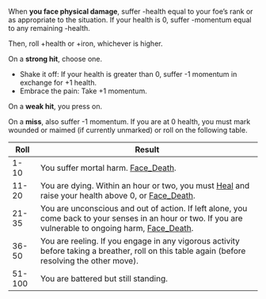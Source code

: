 When **you face physical damage**, suffer -health equal to your foe’s rank or as appropriate to the situation. If your health is 0, suffer -momentum equal to any remaining -health. 

Then, roll +health or +iron, whichever is higher. 

On a **strong hit**, choose one. 

- Shake it off: If your health is greater than 0, suffer -1 momentum in exchange for +1 health. 
- Embrace the pain: Take +1 momentum. 

On a **weak hit**, you press on. 

On a **miss**, also suffer -1 momentum. If you are at 0 health, you must mark wounded or maimed (if currently unmarked) or roll on the following table.

Roll   | Result
-------|---------
1-10   | You suffer mortal harm. [Face_Death](Face_Death.md).
11-20  | You are dying. Within an hour or two, you must [Heal](Heal.md) and raise your health above 0, or [Face_Death](Face_Death.md).
21-35  | You are unconscious and out of action. If left alone, you come back to your senses in an hour or two. If you are vulnerable to ongoing harm, [Face_Death](Face_Death.md).
36-50  | You are reeling. If you engage in any vigorous activity before taking a breather, roll on this table again (before resolving the other move).
51-100 | You are battered but still standing.